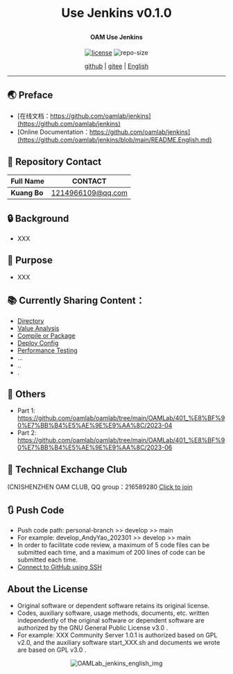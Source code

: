 
<h1 align="center" style="margin: 30px 0 30px; font-weight: bold;">Use Jenkins v0.1.0</h1>
<h4 align="center">OAM Use Jenkins</h4>
<p align="center">
  <a href="./LICENSE"><img alt="license" src="https://img.shields.io/github/license/oamlab/jenkins" /></a>
  <img alt="repo-size" src="https://img.shields.io/github/repo-size/oamlab/jenkins" />
</p>

<p align="center">
   <a href="https://github.com/oamlab/jenkins">github</a> | 
   <a href="https://gitee.com/oamlab/jenkins">gitee</a> | 
   <a href="./README.English.md">English</a>
</p>

<p align="center"></p>

---

## 🌏 Preface
- [在线文档：https://github.com/oamlab/jenkins](https://github.com/oamlab/jenkins)
- [Online Documentation：https://github.com/oamlab/jenkins](https://github.com/oamlab/jenkins/blob/main/README.English.md)

## 🔋 Repository Contact
| Full Name						 |CONTACT|
|----------|-----------------|
| **Kuang Bo**   |   1214966109@qq.com |

## 🔒 Background
- XXX

## 🔑 Purpose
- XXX

## 📚 Currently Sharing Content：

- [Directory](./jenkins)
- [Value Analysis](./jenkins/3011_Value_Analysis)
- [Compile or Package](./jenkins/3021_Compile_or_Package)
- [Deploy Config](./jenkins/3061_Deploy_Config)
- [Performance Testing](./jenkins/3121_Performance_Testing)
- ...
- ..
- .

## 📃 Others
- Part 1: https://github.com/oamlab/oamlab/tree/main/OAMLab/401_%E8%BF%90%E7%BB%B4%E5%AE%9E%E9%AA%8C/2023-04
- Part 2: https://github.com/oamlab/oamlab/tree/main/OAMLab/401_%E8%BF%90%E7%BB%B4%E5%AE%9E%E9%AA%8C/2023-06

## 📶 Technical Exchange Club
(CN)SHENZHEN OAM CLUB, QQ group：216589280 [Click to join](https://jq.qq.com/?_wv=1027&k=tdDtDoUp)

## 🔃 Push Code
- Push code path: personal-branch >> develop >> main
- For example: develop_AndyYao_202301 >> develop >> main
- In order to facilitate code review, a maximum of 5 code files can be submitted each time, and a maximum of 200 lines of code can be submitted each time.
- [Connect to GitHub using SSH](https://github.com/oamlab/oamlab/blob/main/OAMLab/171_%E8%BF%90%E7%BB%B4%E5%B7%A5%E5%85%B7/301_%E5%BC%80%E5%8F%91%E5%B7%A5%E5%85%B7/211_GitHub_SSH_Key.md)

## About the License
- Original software or dependent software retains its original license.
- Codes, auxiliary software, usage methods, documents, etc. written independently of the original software or dependent software are authorized by the GNU General Public License v3.0 .
- For example: XXX Community Server 1.0.1 is authorized based on GPL v2.0, and the auxiliary software start_XXX.sh and documents we wrote are based on GPL v3.0 .

<p align="center">
	<img alt="OAMLab_jenkins_english_img" src="https://www.wegoodgoodstudydaydayup.com/jenkins_english.webp?v=1">
</p>